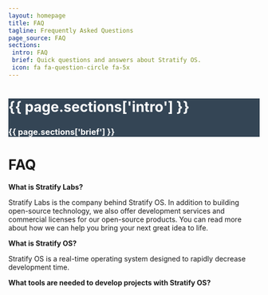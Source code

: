 ```yaml
---
layout: homepage
title: FAQ
tagline: Frequently Asked Questions
page_source: FAQ
sections:
 intro: FAQ
 brief: Quick questions and answers about Stratify OS.
 icon: fa fa-question-circle fa-5x
---
```


<div style="background: #344555; color: #fff;">
<div class="container">
<div class="row header_row">
		<div class="col-md-3 text-center">
			<h2><i class="{{ page.sections['icon'] }}"></i></h2>
		</div>
		<div class="col-md-9">
			<h1><b>{{ page.sections['intro'] }}</b></h1>
			<h3>{{ page.sections['brief'] }}</h3>
		</div>
	</div>
</div>
</div>

<div class="container">
<h1>FAQ</h1>

<p>
<b>What is Stratify Labs?</b>
<p>

<p>
Stratify Labs is the company behind Stratify OS.  In addition to building open-source technology,
we also offer development services and commercial licenses for our open-source products.  You can read more about
how we can help you bring your next great idea to life.
</p>

<p>
<b>What is Stratify OS?</b>
<p>

<p>
Stratify OS is a real-time operating system designed to rapidly decrease development time.
</p>

<p>
<b>What tools are needed to develop projects with Stratify OS?</b>
<p>


</div>
